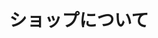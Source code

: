 ---
title: ショップについて
description: ショップに関する説明と、施設一覧。※MenuGUI内に存在するショップに関しても載せておきたい？形式は要検討。
sidebar: true
---